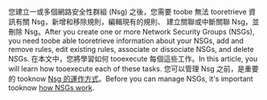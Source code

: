<span data-ttu-id="300f3-101">您建立一或多個網路安全性群組 (Nsg) 之後，您需要 toobe 無法 tooretrieve 資訊有關 Nsg，新增和移除規則，編輯現有的規則、 建立關聯或中斷關聯 Nsg，並刪除 Nsg。</span><span class="sxs-lookup"><span data-stu-id="300f3-101">After you create one or more Network Security Groups (NSGs), you need toobe able tooretrieve information about your NSGs, add and remove rules, edit existing rules, associate or dissociate NSGs, and delete NSGs.</span></span> <span data-ttu-id="300f3-102">在本文中，您將學習如何 tooexecute 每個這些工作。</span><span class="sxs-lookup"><span data-stu-id="300f3-102">In this article, you will learn how tooexecute each of these tasks.</span></span> <span data-ttu-id="300f3-103">您可以管理 Nsg 之前，是重要的 tooknow [Nsg 的運作方式](../articles/virtual-network/virtual-networks-nsg.md)。</span><span class="sxs-lookup"><span data-stu-id="300f3-103">Before you can manage NSGs, it's important tooknow [how NSGs work](../articles/virtual-network/virtual-networks-nsg.md).</span></span> 

